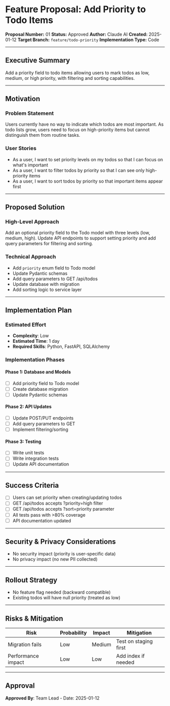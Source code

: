# Feature Proposal: Add Priority to Todo Items

**Proposal Number:** 01
**Status:** Approved
**Author:** Claude AI
**Created:** 2025-01-12
**Target Branch:** `feature/todo-priority`
**Implementation Type:** Code

---

## Executive Summary

Add a priority field to todo items allowing users to mark todos as low, medium, or high priority, with filtering and sorting capabilities.

---

## Motivation

### Problem Statement

Users currently have no way to indicate which todos are most important. As todo lists grow, users need to focus on high-priority items but cannot distinguish them from routine tasks.

### User Stories

- As a user, I want to set priority levels on my todos so that I can focus on what's important
- As a user, I want to filter todos by priority so that I can see only high-priority items
- As a user, I want to sort todos by priority so that important items appear first

---

## Proposed Solution

### High-Level Approach

Add an optional priority field to the Todo model with three levels (low, medium, high). Update API endpoints to support setting priority and add query parameters for filtering and sorting.

### Technical Approach

- Add `priority` enum field to Todo model
- Update Pydantic schemas
- Add query parameters to GET /api/todos
- Update database with migration
- Add sorting logic to service layer

---

## Implementation Plan

### Estimated Effort

- **Complexity**: Low
- **Estimated Time**: 1 day
- **Required Skills**: Python, FastAPI, SQLAlchemy

### Implementation Phases

#### Phase 1: Database and Models
- [ ] Add priority field to Todo model
- [ ] Create database migration
- [ ] Update Pydantic schemas

#### Phase 2: API Updates
- [ ] Update POST/PUT endpoints
- [ ] Add query parameters to GET
- [ ] Implement filtering/sorting

#### Phase 3: Testing
- [ ] Write unit tests
- [ ] Write integration tests
- [ ] Update API documentation

---

## Success Criteria

- [ ] Users can set priority when creating/updating todos
- [ ] GET /api/todos accepts ?priority=high filter
- [ ] GET /api/todos accepts ?sort=priority parameter
- [ ] All tests pass with >80% coverage
- [ ] API documentation updated

---

## Security & Privacy Considerations

- No security impact (priority is user-specific data)
- No privacy impact (no new PII collected)

---

## Rollout Strategy

- No feature flag needed (backward compatible)
- Existing todos will have null priority (treated as low)

---

## Risks & Mitigation

| Risk | Probability | Impact | Mitigation |
|------|------------|--------|-----------|
| Migration fails | Low | Medium | Test on staging first |
| Performance impact | Low | Low | Add index if needed |

---

## Approval

**Approved By**: Team Lead - Date: 2025-01-12
